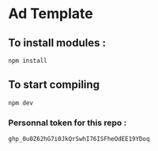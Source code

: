 # Ad Template

## To install modules : 
``npm install`` 

## To start compiling
``npm dev`` 

### Personnal token for this repo :
``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``